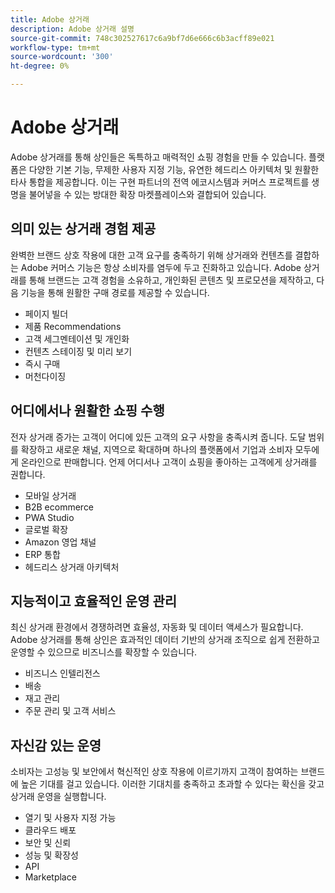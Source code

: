 ```yaml
---
title: Adobe 상거래
description: Adobe 상거래 설명
source-git-commit: 748c302527617c6a9bf7d6e666c6b3acff89e021
workflow-type: tm+mt
source-wordcount: '300'
ht-degree: 0%

---
```



# Adobe 상거래

Adobe 상거래를 통해 상인들은 독특하고 매력적인 쇼핑 경험을 만들 수 있습니다. 플랫폼은 다양한 기본 기능, 무제한 사용자 지정 기능, 유연한 헤드리스 아키텍처 및 원활한 타사 통합을 제공합니다. 이는 구현 파트너의 전역 에코시스템과 커머스 프로젝트를 생명을 불어넣을 수 있는 방대한 확장 마켓플레이스와 결합되어 있습니다.

## 의미 있는 상거래 경험 제공

완벽한 브랜드 상호 작용에 대한 고객 요구를 충족하기 위해 상거래와 컨텐츠를 결합하는 Adobe 커머스 기능은 항상 소비자를 염두에 두고 진화하고 있습니다. Adobe 상거래를 통해 브랜드는 고객 경험을 소유하고, 개인화된 콘텐츠 및 프로모션을 제작하고, 다음 기능을 통해 원활한 구매 경로를 제공할 수 있습니다.

- 페이지 빌더
- 제품 Recommendations
- 고객 세그멘테이션 및 개인화
- 컨텐츠 스테이징 및 미리 보기
- 즉시 구매
- 머천다이징

## 어디에서나 원활한 쇼핑 수행

전자 상거래 증가는 고객이 어디에 있든 고객의 요구 사항을 충족시켜 줍니다. 도달 범위를 확장하고 새로운 채널, 지역으로 확대하며 하나의 플랫폼에서 기업과 소비자 모두에게 온라인으로 판매합니다. 언제 어디서나 고객이 쇼핑을 좋아하는 고객에게 상거래를 권합니다.

- 모바일 상거래
- B2B ecommerce
- PWA Studio
- 글로벌 확장
- Amazon 영업 채널
- ERP 통합
- 헤드리스 상거래 아키텍처

## 지능적이고 효율적인 운영 관리

최신 상거래 환경에서 경쟁하려면 효율성, 자동화 및 데이터 액세스가 필요합니다. Adobe 상거래를 통해 상인은 효과적인 데이터 기반의 상거래 조직으로 쉽게 전환하고 운영할 수 있으므로 비즈니스를 확장할 수 있습니다.

- 비즈니스 인텔리전스
- 배송
- 재고 관리
- 주문 관리 및 고객 서비스

## 자신감 있는 운영

소비자는 고성능 및 보안에서 혁신적인 상호 작용에 이르기까지 고객이 참여하는 브랜드에 높은 기대를 걸고 있습니다. 이러한 기대치를 충족하고 초과할 수 있다는 확신을 갖고 상거래 운영을 실행합니다.

- 열기 및 사용자 지정 가능
- 클라우드 배포
- 보안 및 신뢰
- 성능 및 확장성
- API
- Marketplace
